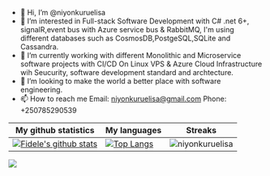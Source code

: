 - 👋 Hi, I’m @niyonkuruelisa
- 👀 I’m interested in Full-stack Software Development with C# .net 6+, signalR,event bus with Azure service bus & RabbitMQ, I'm using different databases such as CosmosDB,PostgeSQL,SQLite and Cassandra.
- 🌱 I’m currently working with different Monolithic and Microservice software projects with CI/CD On Linux VPS & Azure Cloud Infrastructure wih Seucurity, software development standard and archtecture.
- 💞️ I’m looking to make the world a better place with software engineering.
- 📫 How to reach me 
Email: niyonkuruelisa@gmail.com
Phone: +250785290539

|My github statistics|My languages|Streaks|
|-|-|-|
|[![Fidele's github stats](https://github-readme-stats.vercel.app/api?username=niyonkuruelisa&count_private=true&show_icons=true&theme=dark&hide_title=true)](https://github.com/niyonkuruelisa)|[![Top Langs](https://github-readme-stats.vercel.app/api/top-langs/?username=niyonkuruelisa&show_icons=true&langs_count=10&theme=dark&layout=compact&hide_title=true)](https://github.com/niyonkuruelisa)|![niyonkuruelisa](https://github-readme-streak-stats.herokuapp.com/?user=niyonkuruelisa&theme=dark)

![](https://komarev.com/ghpvc/?username=niyonkuruelisa)
<!---
niyonkuruelisa/niyonkuruelisa is a ✨ special ✨ repository because its `README.md` (this file) appears on your GitHub profile.
You can click the Preview link to take a look at your changes.
--->
